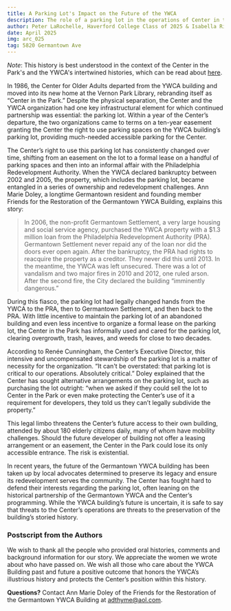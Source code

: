 ```yaml
---
title: A Parking Lot's Impact on the Future of the YWCA
description: The role of a parking lot in the operations of Center in the Park and shaping advocacy for the building's future.
author: Peter LaRochelle, Haverford College Class of 2025 & Isabella Rivera, Bryn Mawr College Class of 2025
date: April 2025
img: arc_025
tag: 5820 Germantown Ave
---
```


_Note_: This history is best understood in the context of the Center in the Park's and the YWCA's intertwined histories, which can be read about [here](https://digbmc.github.io/germantown-y//histories/history-of-center-in-the-park).

In 1986, the Center for Older Adults departed from the YWCA building and moved into its new home at the Vernon Park Library, rebranding itself as “Center in the Park.” Despite the physical separation, the Center and the YWCA organization had one key infrastructural element for which continued partnership was essential: the parking lot. Within a year of the Center’s departure, the two organizations came to terms on a ten-year easement granting the Center the right to use parking spaces on the YWCA building’s parking lot, providing much-needed accessible parking for the Center.

The Center’s right to use this parking lot has consistently changed over time, shifting from an easement on the lot to a formal lease on a handful of parking spaces and then into an informal affair with the Philadelphia Redevelopment Authority. When the YWCA declared bankruptcy between 2002 and 2005, the property, which includes the parking lot, became entangled in a series of ownership and redevelopment challenges. Ann Marie Doley, a longtime Germantown resident and founding member Friends for the Restoration of the Germantown YWCA Building, explains this story:

> In 2006, the non-profit Germantown Settlement, a very large housing and social service agency, purchased the YWCA property with a $1.3 million loan from the Philadelphia Redevelopment Authority (PRA). Germantown Settlement never repaid any of the loan nor did the doors ever open again. After the bankruptcy, the PRA had rights to reacquire the property as a creditor. They never did this until 2013. In the meantime, the YWCA was left unsecured. There was a lot of vandalism and two major fires in 2010 and 2012, one ruled arson. After the second fire, the City declared the building “imminently dangerous.”

During this fiasco, the parking lot had legally changed hands from the YWCA to the PRA, then to Germantown Settlement, and then back to the PRA. With little incentive to maintain the parking lot of an abandoned building and even less incentive to organize a formal lease on the parking lot, the Center in the Park has informally used and cared for the parking lot, clearing overgrowth, trash, leaves, and weeds for close to two decades.
 
According to Renée Cunningham, the Center’s Executive Director, this intensive and uncompensated stewardship of the parking lot is a matter of necessity for the organization. “It can't be overstated: that parking lot is critical to our operations. Absolutely critical.” Doley explained that the Center has sought alternative arrangements on the parking lot, such as purchasing the lot outright: “when we asked if they could sell the lot to Center in the Park or even make protecting the Center’s use of it a requirement for developers, they told us they can’t legally subdivide the property.”

This legal limbo threatens the Center’s future access to their own building, attended by about 180 elderly citizens daily, many of whom have mobility challenges. Should the future developer of building not offer a leasing arrangement or an easement, the Center in the Park could lose its only accessible entrance. The risk is existential. 
 
In recent years, the future of the Germantown YWCA building has been taken up by local advocates determined to preserve its legacy and ensure its redevelopment serves the community. The Center has fought hard to defend their interests regarding the parking lot, often leaning on the historical partnership of the Germantown YWCA and the Center’s programming. While the YWCA building’s future is uncertain, it is safe to say that threats to the Center’s operations are threats to the preservation of the building’s storied history.


### Postscript from the Authors

We wish to thank all the people who provided oral histories, comments and background information for our story. We appreciate the women we wrote about who have passed on. We wish all those who care about the YWCA Building past and future a positive outcome that honors the YWCA’s illustrious history and protects the Center’s position within this history. 

**Questions?** Contact Ann Marie Doley of the Friends for the Restoration of the Germantown YWCA Building at adthyme@aol.com.


